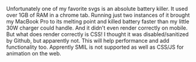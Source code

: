 Unfortunately one of my favorite svgs is an absolute battery killer. It used over 1GB of RAM in a chrome tab. Running just two instances of it brought my MacBook Pro to its melting point and killed battery faster than my little 30W charger could handle. And it didn't even render correctly on mobile. But what does render correctly is CSS! I thought it was disabled/sanitized by Github, but apparently not. This will help performance and add functionality too. Apprently SMIL is not supported as well as CSS/JS for animation on the web. 
